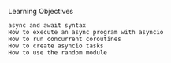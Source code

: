 Learning Objectives

    async and await syntax
    How to execute an async program with asyncio
    How to run concurrent coroutines
    How to create asyncio tasks
    How to use the random module

